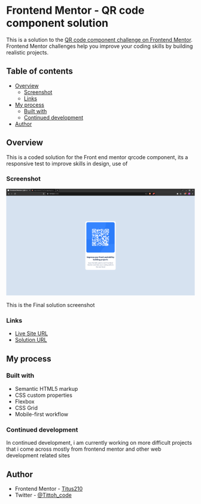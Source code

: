 # Frontend Mentor - QR code component solution

This is a solution to the [QR code component challenge on Frontend Mentor](https://www.frontendmentor.io/challenges/qr-code-component-iux_sIO_H). Frontend Mentor challenges help you improve your coding skills by building realistic projects. 

## Table of contents

- [Overview](#overview)
  - [Screenshot](#screenshot)
  - [Links](#links)
- [My process](#my-process)
  - [Built with](#built-with)
   - [Continued development](#continued-development)
 - [Author](#author)

## Overview
This is a coded solution for the Front end mentor qrcode component, its a responsive test to improve skills in design, use of 
### Screenshot

![Final solution](./images/completed-image.png)

This is the Final solution screenshot

### Links

- [Live Site URL](https://646cee3857921643b8c26369--radiant-babka-d4f6f5.netlify.app/)
- [Solution URL](https://github.com/Titus210/Front-end-mentor/tree/master/Qr%20Card)

## My process

### Built with

- Semantic HTML5 markup
- CSS custom properties
- Flexbox
- CSS Grid
- Mobile-first workflow


### Continued development

In continued development, i am currently working on more difficult projects that i come across mostly from frontend mentor and other web development related sites

## Author

- Frontend Mentor - [Titus210](https://www.frontendmentor.io/profile/Titus210)
- Twitter - [@Tittoh_code](https://twitter.com/_tittoh_code)
